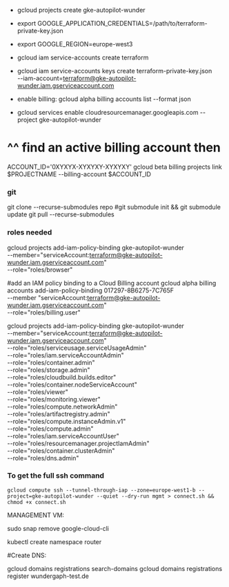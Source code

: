 - gcloud projects create gke-autopilot-wunder
- export GOOGLE_APPLICATION_CREDENTIALS=/path/to/terraform-private-key.json
- export GOOGLE_REGION=europe-west3
- gcloud iam service-accounts create terraform

- gcloud iam service-accounts keys create terraform-private-key.json \
  --iam-account=terraform@gke-autopilot-wunder.iam.gserviceaccount.com

- enable billing:
  gcloud alpha billing accounts list --format json

- gcloud services enable cloudresourcemanager.googleapis.com --project gke-autopilot-wunder

# ^^ find an active billing account then

ACCOUNT_ID='0XYXYX-XYXYXY-XYXYXY'
gcloud beta billing projects link $PROJECTNAME --billing-account $ACCOUNT_ID

### git

git clone --recurse-submodules repo
#git submodule init && git submodule update
git pull --recurse-submodules

### roles needed

gcloud projects add-iam-policy-binding gke-autopilot-wunder \
 --member="serviceAccount:terraform@gke-autopilot-wunder.iam.gserviceaccount.com" \
 --role="roles/browser"

#add an IAM policy binding to a Cloud Billing account
gcloud alpha billing accounts add-iam-policy-binding 017297-8B6275-7C765F \
 --member "serviceAccount:terraform@gke-autopilot-wunder.iam.gserviceaccount.com" \
 --role="roles/billing.user"

gcloud projects add-iam-policy-binding gke-autopilot-wunder \
 --member="serviceAccount:terraform@gke-autopilot-wunder.iam.gserviceaccount.com" \
 --role="roles/serviceusage.serviceUsageAdmin" \
 --role="roles/iam.serviceAccountAdmin" \
--role="roles/container.admin" \
--role="roles/storage.admin" \
--role="roles/cloudbuild.builds.editor" \
--role="roles/container.nodeServiceAccount" \
--role="roles/viewer" \
--role="roles/monitoring.viewer" \
--role="roles/compute.networkAdmin" \
--role="roles/artifactregistry.admin" \
--role="roles/compute.instanceAdmin.v1" \
--role="roles/compute.admin" \
--role="roles/iam.serviceAccountUser" \
--role="roles/resourcemanager.projectIamAdmin" \
--role="roles/container.clusterAdmin" \
--role="roles/dns.admin"

### To get the full ssh command

`gcloud compute ssh --tunnel-through-iap --zone=europe-west1-b --project=gke-autopilot-wunder --quiet --dry-run mgmt > connect.sh && chmod +x connect.sh`

MANAGEMENT VM:

sudo snap remove google-cloud-cli

kubectl create namespace router

#Create DNS:

gcloud domains registrations search-domains
gcloud domains registrations register wundergaph-test.de
